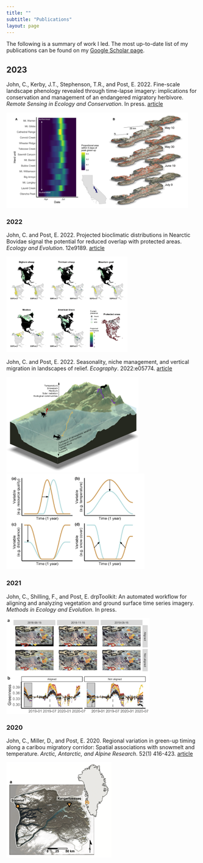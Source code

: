 ```yaml
---
title: ""
subtitle: "Publications"
layout: page
---
```


The following is a summary of work I led. The most up-to-date list of my publications can be found on my [Google Scholar page](https://scholar.google.com/citations?hl=en&user=VPd60tMAAAAJ&view_op=list_works&sortby=pubdate).

## 2023

John, C., Kerby, J.T., Stephenson, T.R., and Post, E. 2022. Fine-scale landscape phenology revealed through time-lapse imagery: implications for conservation and management of an endangered migratory herbivore. *Remote Sensing in Ecology and Conservation*. In press. [article](https://zslpublications.onlinelibrary.wiley.com/doi/full/10.1002/rse2.331)

<img src="/img/pubs/RSEC2023.jpg" alt="Comparison of green-up dates derived from time-lapse and satellite sensors." height="250">

### 2022

John, C. and Post, E. 2022. Projected bioclimatic distributions in Nearctic Bovidae signal the potential for reduced overlap with protected areas. *Ecology and Evolution*. 12e9189. [article](https://onlinelibrary.wiley.com/doi/10.1002/ece3.9189)

<img src="/img/pubs/ECE2022.png" alt="Modeled distribution of North American Bovids." height="250">

John, C. and Post, E. 2022. Seasonality, niche management, and vertical migration in landscapes of relief. *Ecography*. 2022:e05774. [article](https://onlinelibrary.wiley.com/doi/full/10.1111/ecog.05774)

<img src="/img/pubs/Ecog2022a.png" alt="Animals migrate vertically on mountains, continental slopes, and everywhere between." height="250">
<img src="/img/pubs/Ecog2022b.png" alt="Landscapes of relief shape the spatial pattern of seasons." height="250">

### 2021

John, C., Shilling, F., and Post, E. drpToolkit: An automated workflow for aligning and analyzing vegetation and ground surface time series imagery. *Methods in Ecology and Evolution*. In press.

<img src="/img/pubs/MEE2021.png" alt="Aligned time-lapse photos reveal coherent seasonality in vegetation greenness." height="250">

### 2020

John, C., Miller, D., and Post, E. 2020. Regional variation in green-up timing along a caribou migratory corridor: Spatial associations with snowmelt and temperature. *Arctic, Antarctic, and Alpine Research*. 52(1) 416-423. [article](https://www.tandfonline.com/doi/full/10.1080/15230430.2020.1796009)

<img src="/img/pubs/AAAR2020.png" alt="Home range of the Kangerlussuaq-Sisimiut Caribou Herd." height="250">
